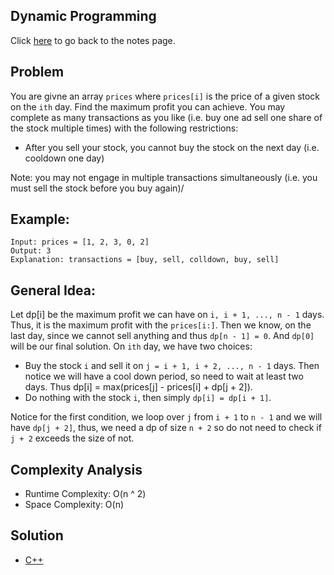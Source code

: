## Dynamic Programming
Click [here](../../dynamic_programming/notes.md) to go back to the notes page.

## Problem
You are givne an array `prices` where `prices[i]` is the price of a given stock on the `ith` day. Find the maximum profit you can achieve. You may complete as many transactions as you like (i.e. buy one ad sell one share of the stock multiple times) with the following restrictions:
- After you sell your stock, you cannot buy the stock on the next day (i.e. cooldown one day)

Note: you may not engage in multiple transactions simultaneously (i.e. you must sell the stock before you buy again)/

## Example:
```
Input: prices = [1, 2, 3, 0, 2]
Output: 3
Explanation: transactions = [buy, sell, colldown, buy, sell]
```

## General Idea:
Let dp[i] be the maximum profit we can have on `i, i + 1, ..., n - 1` days. Thus, it is the maximum profit with the `prices[i:]`. Then we know, on the last day, since we cannot sell anything and thus `dp[n - 1] = 0`. And `dp[0]` will be our final solution. On `ith` day, we have two choices:
- Buy the stock `i` and sell it on `j = i + 1, i + 2, ..., n - 1` days. Then notice we will have a cool down period, so need to wait at least two days. Thus dp[i] = max(prices[j] - prices[i] + dp[j + 2]).
- Do nothing with the stock `i`, then simply `dp[i] = dp[i + 1]`.

Notice for the first condition, we loop over `j` from `i + 1` to `n - 1` and we will have `dp[j + 2]`, thus, we need a dp of size `n + 2` so do not need to check if `j + 2` exceeds the size of not. 

## Complexity Analysis
- Runtime Complexity: O(n ^ 2)
- Space Complexity: O(n)

## Solution
- [C++](./solution.cpp)

